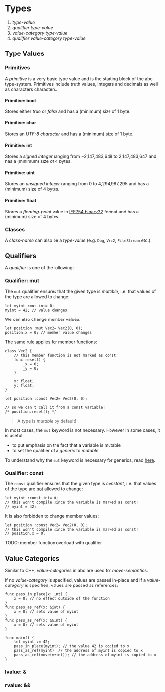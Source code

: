 # Types

1.  _type-value_
2. _qualifier_  _type-value_
3. _value-category_ _type-value_
4. _qualifier_ _value-category_ _type-value_

## Type Values
### Primitives
A _primitive_ is a very basic type value and is the starting block of the abc type-system. Primitives include truth values, integers and decimals as well as characters characters.

#### Primitive: bool
Stores either _true_ or _false_ and has a (minimum) size of 1 byte.

#### Primitive: char
Stores an _UTF-8 character_ and has a (minimum) size of 1 byte. 

#### Primitive: int
Stores a _signed integer_ ranging from −2,147,483,648 to 2,147,483,647 and has a (minimum) size of 4 bytes.

#### Primitive: uint
Stores an _unsigned integer_ ranging from 0 to 4,294,967,295 and has a (minimum) size of 4 bytes.

#### Primitive: float
Stores a _floating-point_ value in [IEE754 binary32](https://en.wikipedia.org/wiki/Single-precision_floating-point_format) format
and has a (minimum) size of 4 bytes.

### Classes
A _class-name_ can also be a _type-value_ (e.g. `Dog`, `Vec2`, `FileStream` etc.).

## Qualifiers
A _qualifier_ is one of the following:

### Qualifier: **mut**
The `mut` qualifier ensures that the given type is _mutable_,
i.e. that values of the type are allowed to change:
```
let myint :mut int= 0;
myint = 42; // value changes
```

We can also change member values:
```
let position :mut Vec2= Vec2(0, 0);
position.x = 0; // member value changes
```

The same rule applies for member functions:
```
class Vec2 {
    // this member function is not marked as const!
    func reset() {
        _x = 0;
        _y = 0;
    }

    x: float;
    y: float;
}

let position :const Vec2= Vec2(0, 0);

// so we can't call it from a const variable!
/* position.reset(); */
```

>A type is _mutable_ by default!

In most cases, the `mut` keyword is not necessary.
However in some cases, it is useful:
- to put emphasis on the fact that a variable is mutable
- to set the qualifier of a _generic_ to _mutable_

To understand why the `mut` keyword is necessary for generics, read [here](Generics.md).

### Qualifier: **const**
The `const` qualifier ensures that the given type is _constant_,
i.e. that values of the type are <u>not</u> allowed to change:
```
let myint :const int= 0;
// this won't compile since the variable is marked as const!
// myint = 42;
```

It is also forbidden to change member values:
```
let position :const Vec2= Vec2(0, 0);
// this won't compile since the variable is marked as const!
// position.x = 0;
```

TODO: member function overload with qualifier

## Value Categories
Similar to C++, _value-categories_ in abc are used for _move-semantics_.

If no _value-category_ is specified, values are passed in-place and if a _value-category_ is specified, values are passed as references:
```
func pass_in_place(x: int) {
    x = 0; // no effect outside of the function
}
func pass_as_ref(x: &int) {
    x = 0; // sets value of myint
}
func pass_as_ref(x: &&int) {
    x = 0; // sets value of myint
}

func main() {
    let myint := 42;
    pass_in_place(myint); // the value 42 is copied to x
    pass_as_ref(myint); // the address of myint is copied to x
    pass_as_ref(move(myint)); // the address of myint is copied to x
}
```

### lvalue: **&**
### rvalue: **&&**